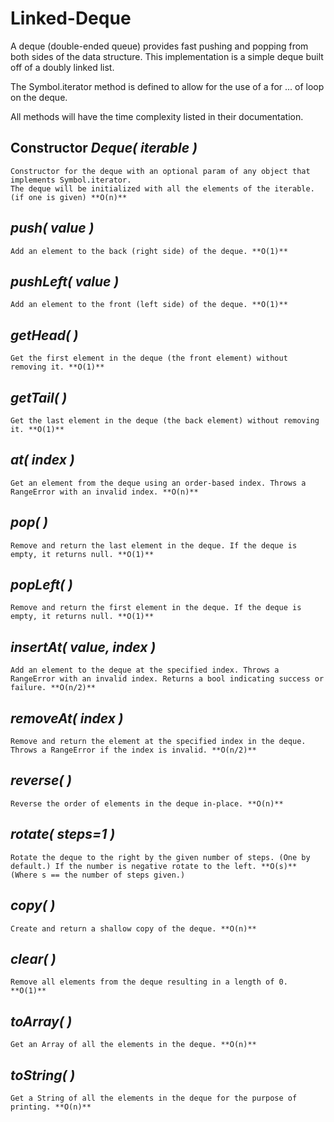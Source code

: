 
# Linked-Deque


A deque (double-ended queue) provides fast pushing and popping from both sides of the data structure. 
This implementation is a simple deque built off of a doubly linked list.

The Symbol.iterator method is defined to allow for the use of a for ... of loop on the deque.

All methods will have the time complexity listed in their documentation.


## Constructor *Deque( iterable )*
    Constructor for the deque with an optional param of any object that implements Symbol.iterator.
    The deque will be initialized with all the elements of the iterable. (if one is given) **O(n)**


## *push( value )* 
    Add an element to the back (right side) of the deque. **O(1)**


## *pushLeft( value )*
    Add an element to the front (left side) of the deque. **O(1)**


## *getHead( )*
    Get the first element in the deque (the front element) without removing it. **O(1)**


## *getTail( )*
    Get the last element in the deque (the back element) without removing it. **O(1)**


## *at( index )*
    Get an element from the deque using an order-based index. Throws a RangeError with an invalid index. **O(n)**


## *pop( )*
    Remove and return the last element in the deque. If the deque is empty, it returns null. **O(1)**


## *popLeft( )*
    Remove and return the first element in the deque. If the deque is empty, it returns null. **O(1)**


## *insertAt( value, index )*
    Add an element to the deque at the specified index. Throws a RangeError with an invalid index. Returns a bool indicating success or failure. **O(n/2)**


## *removeAt( index )*
    Remove and return the element at the specified index in the deque. Throws a RangeError if the index is invalid. **O(n/2)**


## *reverse( )*
    Reverse the order of elements in the deque in-place. **O(n)**


## *rotate( steps=1 )*
    Rotate the deque to the right by the given number of steps. (One by default.) If the number is negative rotate to the left. **O(s)** (Where s == the number of steps given.)


## *copy( )*
    Create and return a shallow copy of the deque. **O(n)**


## *clear( )*
    Remove all elements from the deque resulting in a length of 0. **O(1)**


## *toArray( )*
    Get an Array of all the elements in the deque. **O(n)**


## *toString( )*
    Get a String of all the elements in the deque for the purpose of printing. **O(n)**